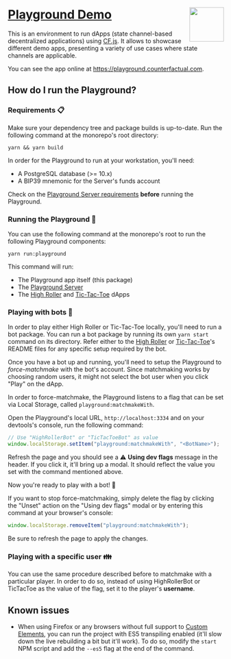 # [Playground Demo](https://github.com/counterfactual/monorepo/tree/master/packages/playground) <img align="right" src="../../logo.svg" height="80px" />

This is an environment to run dApps (state channel-based decentralized applications) using [CF.js](../cf.js). It allows to showcase different demo apps, presenting a variety of use cases where state channels are applicable.

You can see the app online at https://playground.counterfactual.com.

## How do I run the Playground?

### Requirements 📋️

Make sure your dependency tree and package builds is up-to-date. Run the following command at the monorepo's root directory:

```shell
yarn && yarn build
```

In order for the Playground to run at your workstation, you'll need:

- A PostgreSQL database (>= 10.x)
- A BIP39 mnemonic for the Server's funds account

Check on the [Playground Server requirements](../simple-hub-server/README.md#usage) **before** running the Playground.

### Running the Playground 🎪

You can use the following command at the monorepo's root to run the following Playground components:

```shell
yarn run:playground
```

This command will run:

- The Playground app itself (this package)
- The [Playground Server](../simple-hub-server)
- The [High Roller](../dapp-high-roller) and [Tic-Tac-Toe](../dapp-tic-tac-toe) dApps

### Playing with bots 🤖

In order to play either High Roller or Tic-Tac-Toe locally, you'll need to run a bot package. You can run a bot package by running its own `yarn start` command on its directory. Refer either to the [High Roller](../high-roller-bot/README.md) or [Tic-Tac-Toe](../tic-tac-toe-bot/README.md)'s README files for any specific setup required by the bot.

Once you have a bot up and running, you'll need to setup the Playground to _force-matchmake_ with the bot's account. Since matchmaking works by choosing random users, it might not select the bot user when you click "Play" on the dApp.

In order to force-matchmake, the Playground listens to a flag that can be set via Local Storage, called `playground:matchmakeWith`.

Open the Playground's local URL, `http://localhost:3334` and on your devtools's console, run the following command:

```js
// Use "HighRollerBot" or "TicTacToeBot" as value
window.localStorage.setItem("playground:matchmakeWith", "<BotName>");
```

Refresh the page and you should see a ⚠️ **Using dev flags** message in the header. If you click it, it'll bring up a modal. It should reflect the value you set with the command mentioned above.

Now you're ready to play with a bot! 🤖

If you want to stop force-matchmaking, simply delete the flag by clicking the "Unset" action on the "Using dev flags" modal or by entering this command at your browser's console:

```js
window.localStorage.removeItem("playground:matchmakeWith");
```

Be sure to refresh the page to apply the changes.

### Playing with a specific user 👪️

You can use the same procedure described before to matchmake with a particular player. In order to do so, instead of using HighRollerBot or TicTacToe as the value of the flag, set it to the player's **username**.

## Known issues

- When using Firefox or any browsers without full support to [Custom Elements](https://developers.google.com/web/fundamentals/web-components/customelements), you can run the project with ES5 transpiling enabled (it'll slow down the live rebuilding a bit but it'll work). To do so, modify the `start` NPM script and add the `--es5` flag at the end of the command.
